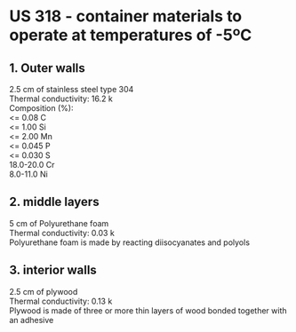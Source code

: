 # US 318 - container materials to operate at temperatures of -5ºC

## 1. Outer walls

2.5 cm of stainless steel type 304  
Thermal conductivity: 16.2 k  
Composition (%):  
<= 0.08 C  
<= 1.00 Si  
<= 2.00 Mn  
<= 0.045 P  
<= 0.030 S  
18.0-20.0 Cr  
8.0-11.0 Ni

## 2. middle layers

5 cm of Polyurethane foam  
Thermal conductivity: 0.03 k  
Polyurethane foam is made by reacting diisocyanates and polyols

## 3. interior walls

2.5 cm of plywood  
Thermal conductivity: 0.13 k  
Plywood is made of three or more thin layers of wood bonded together with an adhesive